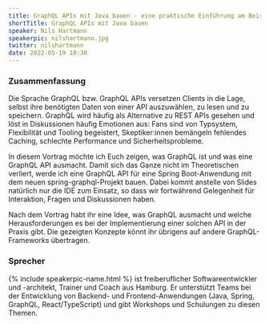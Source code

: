 ```yaml
---
title: GraphQL APIs mit Java bauen - eine praktische Einführung am Beispiel Spring-GraphQL
shortTitle: GraphQL APIs mit Java bauen
speaker: Nils Hartmann
speakerpic: nilshartmann.jpg
twitter: nilshartmann
date: 2022-05-19 18:30
---
```


### Zusammenfassung

Die Sprache GraphQL bzw. GraphQL APIs versetzen Clients in die Lage, selbst ihre benötigten Daten von einer API auszuwählen, zu lesen und zu speichern. GraphQL wird häufig als Alternative zu REST APIs gesehen und löst in Diskussionen häufig Emotionen aus: Fans sind von Typsystem, Flexibilität und Tooling begeistert, Skeptiker:innen bemängeln fehlendes Caching, schlechte Performance und Sicherheitsprobleme.

In diesem Vortrag möchte ich Euch zeigen, was GraphQL ist und was eine GraphQL API ausmacht. Damit sich das Ganze nicht im Theoretischen verliert, werde ich eine GraphQL API für eine Spring Boot-Anwendung mit dem neuen spring-graphql-Projekt bauen. Dabei kommt anstelle von Slides natürlich nur die IDE zum Einsatz, so dass wir fortwährend Gelegenheit für Interaktion, Fragen und Diskussionen haben.

Nach dem Vortrag habt ihr eine Idee, was GraphQL ausmacht und welche Herausforderungen es bei der Implementierung einer solchen API in der Praxis gibt. Die gezeigten Konzepte könnt ihr übrigens auf andere GraphQL-Frameworks übertragen.

### Sprecher

{% include speakerpic-name.html %} ist freiberuflicher Softwareentwickler und -architekt, Trainer und Coach aus Hamburg. Er unterstützt Teams bei der Entwicklung von Backend- und Frontend-Anwendungen  (Java, Spring, GraphQL, React/TypeScript) und gibt Workshops und Schulungen zu diesen Themen.
